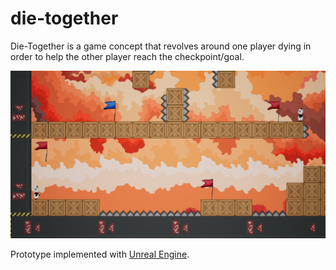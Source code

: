 # die-together

Die-Together is a game concept that revolves around one player dying in order to help the other player reach the checkpoint/goal.

![Game Image](https://github.com/AndreasRoither/die-together/blob/master/Preview.png)

Prototype implemented with [Unreal Engine](https://www.unrealengine.com).
